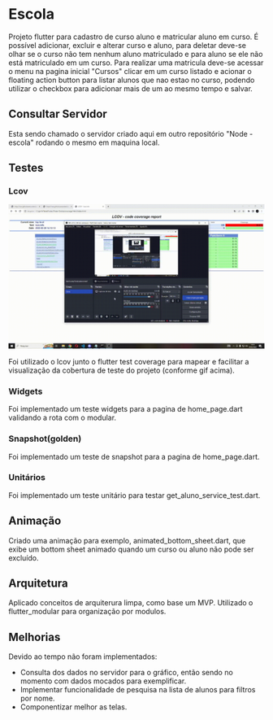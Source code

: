 # Escola

Projeto flutter para cadastro de curso aluno e matricular aluno em curso.
É possível adicionar, excluir e alterar curso e aluno, para deletar deve-se olhar se o curso não tem nenhum aluno matriculado e para aluno se ele não está matriculado em um curso.
Para realizar uma matricula deve-se acessar o menu na pagina inicial "Cursos" clicar em um curso listado e acionar o floating action button para listar alunos que nao estao no curso, podendo utilizar o checkbox para adicionar mais de um ao mesmo tempo e salvar.

## Consultar Servidor

Esta sendo chamado o servidor criado aqui em outro repositório "Node -escola" rodando o mesmo em maquina local.

## Testes

### Lcov

<p align="center">
    <img src="assets/lcov_example.gif">
</p>

Foi utilizado o lcov junto o flutter test coverage para mapear e facilitar a visualização da cobertura de teste do projeto (conforme gif acima).

### Widgets

Foi implementado um teste widgets para a pagina de home_page.dart validando a rota com o modular.

### Snapshot(golden)

Foi implementado um teste de snapshot para a pagina de home_page.dart.

### Unitários

Foi implementado um teste unitário para testar get_aluno_service_test.dart.

## Animação

Criado uma animação para exemplo, animated_bottom_sheet.dart, que exibe um bottom sheet animado quando um curso ou aluno não pode ser excluído.

## Arquitetura

Aplicado conceitos de arquiterura limpa, como base um MVP.
Utilizado o flutter_modular para organização por modulos.
## Melhorias

Devido ao tempo não foram implementados:
 - Consulta dos dados no servidor para o gráfico, então sendo no momento com dados mocados para exemplificar.
 - Implementar funcionalidade de pesquisa na lista de alunos para filtros por nome.
 - Componentizar melhor as telas.


